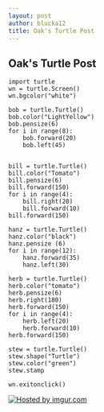 ```yaml
---
layout: post
author: blucka12
title: Oak's Turtle Post
---
```

## Oak's Turtle Post
```
import turtle
wn = turtle.Screen()             
wn.bgcolor("white")

bob = turtle.Turtle()           
bob.color("LightYellow")
bob.pensize(6)
for i in range(8):
    bob.forward(20)          
    bob.left(45)


bill = turtle.Turtle()
bill.color("Tomato")
bill.pensize(6)
bill.forward(150) 
for i in range(4):
    bill.right(20)
    bill.forward(10)
bill.forward(150)

hanz = turtle.Turtle()
hanz.color("black")
hanz.pensize (6)
for i in range(12):
    hanz.forward(35)
    hanz.left(30)

herb = turtle.Turtle()
herb.color("tomato")
herb.pensize(6)
herb.right(180)
herb.forward(150) 
for i in range(4):
    herb.left(20)
    herb.forward(10)
herb.forward(150)

stew = turtle.Turtle()
stew.shape("Turtle")
stew.color("green")
stew.stamp

wn.exitonclick()
```
<a href="http://imgur.com/Um6Mc3T"><img src="http://i.imgur.com/Um6Mc3T.png" title="Hosted by imgur.com" /></a>
